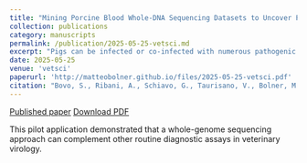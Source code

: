 ```yaml
---
title: "Mining Porcine Blood Whole-DNA Sequencing Datasets to Uncover Pig Viromes: An Exploratory Application to Identify Potential Infecting Agents of an Undefined Disease Outbreak"
collection: publications
category: manuscripts
permalink: /publication/2025-05-25-vetsci.md
excerpt: "Pigs can be infected or co-infected with numerous pathogenic andnon-pathogenic viruses, making it challenging to interpret clinical symptoms. Diagnosticassays should provide unbiased results to help identify the infecting viruses. In thisstudy, we tested a new and potentially unbiased method to identify viral sequences inporcine blood. The approach involves whole-genome sequencing of all extracted DNAfrom blood, isolating short DNA sequences not part of the pig genome (unmapped reads)and identifying viral sequences within this fraction. This method was used to investigatea suspected outbreak of Post-weaning Multisystemic Wasting Syndrome on a pig farm.By utilising advanced DNA sequencing technology and bioinformatic analysis of DNAsequencing data, we identified sequences from 12 different viruses within the sequencingdata of nine diseased pigs from the farm. The results suggest a heterogeneous profile amongthe analysed pigs, potentially indicating potential secondary infections or co-infections.Considering the results of this pilot application, mining unmapped reads from whole-genome sequencing data can provide useful information to better understand complexviral disease states, which can help improve veterinary surveillance."
date: 2025-05-25
venue: 'vetsci'
paperurl: 'http://matteobolner.github.io/files/2025-05-25-vetsci.pdf'
citation: "Bovo, S., Ribani, A., Schiavo, G., Taurisano, V., Bolner, M., Bertolini, F., & Fontanesi, L. (2025). Mining Porcine Blood Whole-DNA Sequencing Datasets to Uncover Pig Viromes: An Exploratory Application to Identify Potential Infecting Agents of an Undefined Disease Outbreak. Veterinary Sciences, 12(6), Article 6. https://doi.org/10.3390/vetsci12060513"
---
```


<a href='https://doi.org/10.3390/vetsci12060513'>Published paper</a>
<a href='http://matteobolner.github.io/files/2025-05-25-vetsci.pdf'>Download PDF</a>

This pilot application demonstrated that a whole-genome sequencing approach can complement other routine diagnostic assays in veterinary virology.
